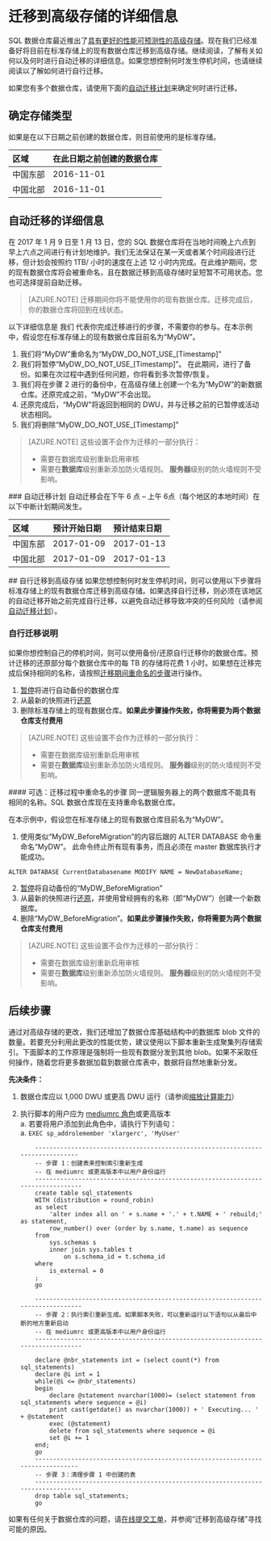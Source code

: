 <properties
   pageTitle="将现有 Azure SQL 数据仓库迁移到高级存储 | Azure"
   description="将 SQL 数据仓库迁移到高级存储的说明"
   services="sql-data-warehouse"
   documentationCenter="NA"
   authors="happynicolle"
   manager="barbkess"
   editor=""/>  


<tags
   ms.service="sql-data-warehouse"
   ms.devlang="NA"
   ms.topic="article"
   ms.tgt_pltfrm="NA"
   ms.workload="data-services"
   ms.date="11/29/2016"
   wacn.date="12/13/2016"
   ms.author="nicw;barbkess;sonyama"/>

# 迁移到高级存储的详细信息
SQL 数据仓库最近推出了[具有更好的性能可预测性的高级存储][具有更好的性能可预测性的高级存储]。现在我们已经准备好将目前在标准存储上的现有数据仓库迁移到高级存储。继续阅读，了解有关如何以及何时进行自动迁移的详细信息。如果您想控制何时发生停机时间，也请继续阅读以了解如何进行自行迁移。

如果您有多个数据仓库，请使用下面的[自动迁移计划][自动迁移计划]来确定何时进行迁移。

## 确定存储类型
如果是在以下日期之前创建的数据仓库，则目前使用的是标准存储。

| **区域** | **在此日期之前创建的数据仓库** |
| :------------------ | :-------------------------------- |
| 中国东部 | 2016-11-01 |
| 中国北部 | 2016-11-01 |

## 自动迁移的详细信息
在 2017 年 1 月 9 日至 1 月 13 日，您的 SQL 数据仓库将在当地时间晚上六点到早上六点之间进行有计划地维护。我们无法保证在某一天或者某个时间段进行迁移，但计划会按照约 1TB/ 小时的速度在上述 12 小时内完成。在此维护期间，您的现有数据仓库将会被重命名，且在数据迁移到高级存储时呈短暂不可用状态。您也可选择提前自助迁移。

> [AZURE.NOTE] 迁移期间你将不能使用你的现有数据仓库。迁移完成后，你的数据仓库将回到在线状态。

以下详细信息是 我们 代表你完成迁移进行的步骤，不需要你的参与。在本示例中，假设您在标准存储上的现有数据仓库目前名为“MyDW”。

1.	我们将“MyDW”重命名为“MyDW\_DO\_NOT\_USE\_[Timestamp]”
2.	我们将暂停“MyDW\_DO\_NOT\_USE\_[Timestamp]”。 在此期间，进行了备份。如果在次过程中遇到任何问题，你将看到多次暂停/恢复。
3.	我们将在步骤 2 进行的备份中，在高级存储上创建一个名为“MyDW”的新数据仓库。还原完成之前，“MyDW”不会出现。
4.	还原完成后，“MyDW”将返回到相同的 DWU，并与迁移之前的已暂停或活动状态相同。
5.	我们将删除“MyDW\_DO\_NOT\_USE\_[Timestamp]”
	
> [AZURE.NOTE] 这些设置不会作为迁移的一部分执行：
> 
>	-  需要在数据库级别重新启用审核
>	-  需要在**数据库**级别重新添加防火墙规则。  **服务器**级别的防火墙规则不受影响。

###<a name="automatic-migration-schedule"></a> 自动迁移计划
自动迁移会在下午 6 点 – 上午 6点（每个地区的本地时间）在以下中断计划期间发生。

| **区域** | **预计开始日期** | **预计结束日期** |
| :------------------ | :--------------------------- | :--------------------------- |
| 中国东部 | 2017-01-09 | 2017-01-13 |
| 中国北部 | 2017-01-09 | 2017-01-13 |

##<a name="self-migration-to-premium-storage"></a> 自行迁移到高级存储
如果您想控制何时发生停机时间，则可以使用以下步骤将标准存储上的现有数据仓库迁移到高级存储。如果选择自行迁移，则必须在该地区的自动迁移开始之前完成自行迁移，以避免自动迁移导致冲突的任何风险（请参阅[自动迁移计划][自动迁移计划]）。

### 自行迁移说明
如果你想控制自己的停机时间，则可以使用备份/还原自行迁移你的数据仓库。预计迁移的还原部分每个数据仓库中的每 TB 的存储将花费 1 小时。如果想在迁移完成后保持相同的名称，请按照[迁移期间重命名的步骤][迁移期间重命名的步骤]进行操作。

1.	[暂停][暂停]将进行自动备份的数据仓库
2.	从最新的快照进行[还原][还原]
3.	删除标准存储上的现有数据仓库。**如果此步骤操作失败，你将需要为两个数据仓库支付费用**

> [AZURE.NOTE] 这些设置不会作为迁移的一部分执行：
> 
>	-  需要在数据库级别重新启用审核
>	-  需要在**数据库**级别重新添加防火墙规则。  **服务器**级别的防火墙规则不受影响。

####<a name="optional-steps-to-rename-during-migration"></a> 可选：迁移过程中重命名的步骤 
同一逻辑服务器上的两个数据库不能具有相同的名称。SQL 数据仓库现在支持重命名数据仓库。

在本示例中，假设您在标准存储上的现有数据仓库目前名为“MyDW”。

1.	使用类似“MyDW\_BeforeMigration”的内容后跟的 ALTER DATABASE 命令重命名“MyDW”。 此命令终止所有现有事务，而且必须在 master 数据库执行才能成功。
```
ALTER DATABASE CurrentDatabasename MODIFY NAME = NewDatabaseName;
```
2.	[暂停][暂停]将自动备份的“MyDW\_BeforeMigration”
3.	从最新的快照进行[还原][还原]，并使用曾经拥有的名称（即“MyDW”）创建一个新数据库。
4.	删除“MyDW\_BeforeMigration”。**如果此步骤操作失败，你将需要为两个数据仓库支付费用**

> [AZURE.NOTE] 这些设置不会作为迁移的一部分执行：
> 
>	-  需要在数据库级别重新启用审核
>	-  需要在**数据库**级别重新添加防火墙规则。  **服务器**级别的防火墙规则不受影响。

## 后续步骤
通过对高级存储的更改，我们还增加了数据仓库基础结构中的数据库 blob 文件的数量。若要充分利用此更改的性能优势，建议使用以下脚本重新生成聚集列存储索引。下面脚本的工作原理是强制将一些现有数据分发到其他 blob。如果不采取任何操作，随着您将更多数据加载到数据仓库表中，数据将自然地重新分发。

**先决条件：**

1.	数据仓库应以 1,000 DWU 或更高 DWU 运行（请参阅[缩放计算能力][缩放计算能力]）
2.	执行脚本的用户应为 [mediumrc 角色][mediumrc 角色]或更高版本  
	a.	若要将用户添加到此角色中，请执行下列语句：  
		a. `EXEC sp_addrolemember 'xlargerc', 'MyUser'`



            -------------------------------------------------------------------------------
            -- 步骤 1：创建表来控制索引重新生成
            -- 在 mediumrc 或更高版本中以用户身份运行
            --------------------------------------------------------------------------------
            create table sql_statements
            WITH (distribution = round_robin)
            as select 
                'alter index all on ' + s.name + '.' + t.NAME + ' rebuild;' as statement,
                row_number() over (order by s.name, t.name) as sequence
            from 
                sys.schemas s
                inner join sys.tables t
                    on s.schema_id = t.schema_id
            where
                is_external = 0
            ;
            go
            
            --------------------------------------------------------------------------------
            -- 步骤 2：执行索引重新生成。如果脚本失败，可以重新运行以下语句以从最后中断的地方重新启动
            -- 在 mediumrc 或更高版本中以用户身份运行
            --------------------------------------------------------------------------------

            declare @nbr_statements int = (select count(*) from sql_statements)
            declare @i int = 1
            while(@i <= @nbr_statements)
            begin
                declare @statement nvarchar(1000)= (select statement from sql_statements where sequence = @i)
                print cast(getdate() as nvarchar(1000)) + ' Executing... ' + @statement
                exec (@statement)
                delete from sql_statements where sequence = @i
                set @i += 1
            end;
            go
            -------------------------------------------------------------------------------
            -- 步骤 3：清理步骤 1 中创建的表
            --------------------------------------------------------------------------------
            drop table sql_statements;
            go


如果有任何关于数据仓库的问题，请[在线提交工单][在线提交工单]，并参阅“迁移到高级存储”寻找可能的原因。

<!--Image references-->

<!--Article references-->
[自动迁移计划]: #automatic-migration-schedule
[self-migration to Premium Storage]: #self-migration-to-premium-storage
[在线提交工单]: //support/support-ticket-form/?l=zh-cn
[Azure paired region]: /documentation/articles/best-practices-availability-paired-regions
[main documentation site]: /documentation/articles/services/sql-data-warehouse
[暂停]: /documentation/articles/sql-data-warehouse-manage-compute-portal/#pause-compute
[还原]: /documentation/articles/sql-data-warehouse-restore-database-portal
[迁移期间重命名的步骤]: #optional-steps-to-rename-during-migration
[缩放计算能力]: /documentation/articles/sql-data-warehouse-manage-compute-portal/#scale-compute-power
[mediumrc 角色]: /documentation/articles/sql-data-warehouse-develop-concurrency/#workload-management

<!--MSDN references-->


<!--Other Web references-->
[具有更好的性能可预测性的高级存储]: https://azure.microsoft.com/zh-CN/blog/azure-sql-data-warehouse-introduces-premium-storage-for-greater-performance/
[Azure 门户]: https://portal.azure.cn

<!---HONumber=Mooncake_1010_2016-->